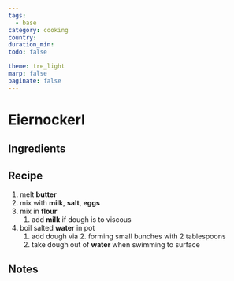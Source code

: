 ```yaml
---
tags:
  - base
category: cooking
country:
duration_min:
todo: false

theme: tre_light
marp: false
paginate: false
---
```


# Eiernockerl

## Ingredients

## Recipe

1. melt **butter**
2. mix with **milk**, **salt**, **eggs**
3. mix in **flour**
    1. add **milk** if dough is to viscous    
4. boil salted **water** in pot
    1. add dough via
        2. forming small bunches with 2 tablespoons
    2. take dough out of **water** when swimming to surface
    
## Notes

